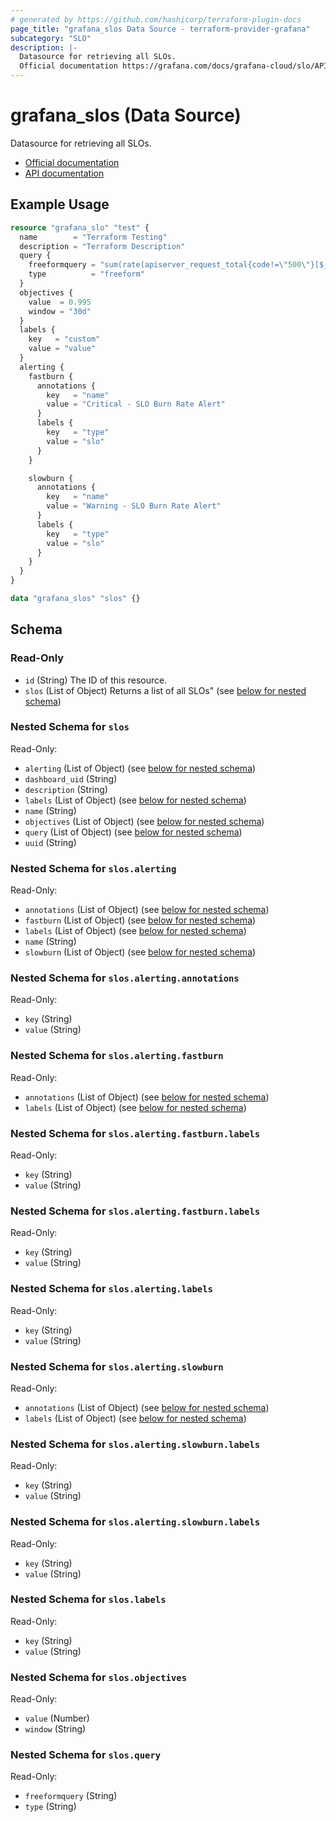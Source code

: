 ```yaml
---
# generated by https://github.com/hashicorp/terraform-plugin-docs
page_title: "grafana_slos Data Source - terraform-provider-grafana"
subcategory: "SLO"
description: |-
  Datasource for retrieving all SLOs.
  Official documentation https://grafana.com/docs/grafana-cloud/slo/API documentation https://grafana.com/docs/grafana-cloud/slo/api/
---
```


# grafana_slos (Data Source)

Datasource for retrieving all SLOs.
		
* [Official documentation](https://grafana.com/docs/grafana-cloud/slo/)
* [API documentation](https://grafana.com/docs/grafana-cloud/slo/api/)

## Example Usage

```terraform
resource "grafana_slo" "test" {
  name        = "Terraform Testing"
  description = "Terraform Description"
  query {
    freeformquery = "sum(rate(apiserver_request_total{code!=\"500\"}[$__rate_interval])) / sum(rate(apiserver_request_total[$__rate_interval]))"
    type          = "freeform"
  }
  objectives {
    value  = 0.995
    window = "30d"
  }
  labels {
    key   = "custom"
    value = "value"
  }
  alerting {
    fastburn {
      annotations {
        key   = "name"
        value = "Critical - SLO Burn Rate Alert"
      }
      labels {
        key   = "type"
        value = "slo"
      }
    }

    slowburn {
      annotations {
        key   = "name"
        value = "Warning - SLO Burn Rate Alert"
      }
      labels {
        key   = "type"
        value = "slo"
      }
    }
  }
}

data "grafana_slos" "slos" {}
```

<!-- schema generated by tfplugindocs -->
## Schema

### Read-Only

- `id` (String) The ID of this resource.
- `slos` (List of Object) Returns a list of all SLOs" (see [below for nested schema](#nestedatt--slos))

<a id="nestedatt--slos"></a>
### Nested Schema for `slos`

Read-Only:

- `alerting` (List of Object) (see [below for nested schema](#nestedobjatt--slos--alerting))
- `dashboard_uid` (String)
- `description` (String)
- `labels` (List of Object) (see [below for nested schema](#nestedobjatt--slos--labels))
- `name` (String)
- `objectives` (List of Object) (see [below for nested schema](#nestedobjatt--slos--objectives))
- `query` (List of Object) (see [below for nested schema](#nestedobjatt--slos--query))
- `uuid` (String)

<a id="nestedobjatt--slos--alerting"></a>
### Nested Schema for `slos.alerting`

Read-Only:

- `annotations` (List of Object) (see [below for nested schema](#nestedobjatt--slos--alerting--annotations))
- `fastburn` (List of Object) (see [below for nested schema](#nestedobjatt--slos--alerting--fastburn))
- `labels` (List of Object) (see [below for nested schema](#nestedobjatt--slos--alerting--labels))
- `name` (String)
- `slowburn` (List of Object) (see [below for nested schema](#nestedobjatt--slos--alerting--slowburn))

<a id="nestedobjatt--slos--alerting--annotations"></a>
### Nested Schema for `slos.alerting.annotations`

Read-Only:

- `key` (String)
- `value` (String)


<a id="nestedobjatt--slos--alerting--fastburn"></a>
### Nested Schema for `slos.alerting.fastburn`

Read-Only:

- `annotations` (List of Object) (see [below for nested schema](#nestedobjatt--slos--alerting--fastburn--annotations))
- `labels` (List of Object) (see [below for nested schema](#nestedobjatt--slos--alerting--fastburn--labels))

<a id="nestedobjatt--slos--alerting--fastburn--annotations"></a>
### Nested Schema for `slos.alerting.fastburn.labels`

Read-Only:

- `key` (String)
- `value` (String)


<a id="nestedobjatt--slos--alerting--fastburn--labels"></a>
### Nested Schema for `slos.alerting.fastburn.labels`

Read-Only:

- `key` (String)
- `value` (String)



<a id="nestedobjatt--slos--alerting--labels"></a>
### Nested Schema for `slos.alerting.labels`

Read-Only:

- `key` (String)
- `value` (String)


<a id="nestedobjatt--slos--alerting--slowburn"></a>
### Nested Schema for `slos.alerting.slowburn`

Read-Only:

- `annotations` (List of Object) (see [below for nested schema](#nestedobjatt--slos--alerting--slowburn--annotations))
- `labels` (List of Object) (see [below for nested schema](#nestedobjatt--slos--alerting--slowburn--labels))

<a id="nestedobjatt--slos--alerting--slowburn--annotations"></a>
### Nested Schema for `slos.alerting.slowburn.labels`

Read-Only:

- `key` (String)
- `value` (String)


<a id="nestedobjatt--slos--alerting--slowburn--labels"></a>
### Nested Schema for `slos.alerting.slowburn.labels`

Read-Only:

- `key` (String)
- `value` (String)




<a id="nestedobjatt--slos--labels"></a>
### Nested Schema for `slos.labels`

Read-Only:

- `key` (String)
- `value` (String)


<a id="nestedobjatt--slos--objectives"></a>
### Nested Schema for `slos.objectives`

Read-Only:

- `value` (Number)
- `window` (String)


<a id="nestedobjatt--slos--query"></a>
### Nested Schema for `slos.query`

Read-Only:

- `freeformquery` (String)
- `type` (String)


